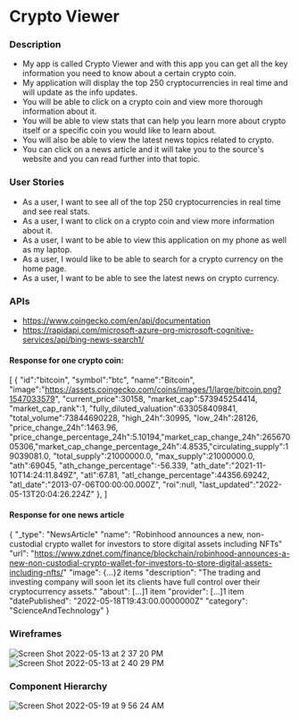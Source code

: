 # Crypto Viewer

### Description
- My app is called Crypto Viewer and with this app you can get all the key information you need to know about a certain crypto coin.
- My application will display the top 250 cryptocurrencies in real time and will update as the info updates.
- You will be able to click on a crypto coin and view more thorough information about it.
- You will be able to view stats that can help you learn more about crypto itself or a specific coin you would like to learn about.
- You will also be able to view the latest news topics related to crypto.
- You can click on a news article and it will take you to the source's website and you can read further into that topic.

### User Stories
- As a user, I want to see all of the top 250 cryptocurrencies in real time and see real stats.
- As a user, I want to click on a crypto coin and view more information about it.
- As a user, I want to be able to view this application on my phone as well as my laptop.
- As a user, I would like to be able to search for a crypto currency on the home page.
- As a user, I want to be able to see the latest news on crypto currency.

### APIs
- https://www.coingecko.com/en/api/documentation
- https://rapidapi.com/microsoft-azure-org-microsoft-cognitive-services/api/bing-news-search1/

#### Response for one crypto coin: 
[
    {
        "id":"bitcoin",
        "symbol":"btc",
        "name":"Bitcoin",
        "image":"https://assets.coingecko.com/coins/images/1/large/bitcoin.png?1547033579",
        "current_price":30158,
        "market_cap":573945254414,
        "market_cap_rank":1,
        "fully_diluted_valuation":633058409841,
        "total_volume":73844690228,
        "high_24h":30995,
        "low_24h":28126,
        "price_change_24h":1463.96,
        "price_change_percentage_24h":5.10194,"market_cap_change_24h":26567005306,"market_cap_change_percentage_24h":4.8535,"circulating_supply":19039081.0,
        "total_supply":21000000.0,
        "max_supply":21000000.0,
        "ath":69045,
        "ath_change_percentage":-56.339,
        "ath_date":"2021-11-10T14:24:11.849Z",
        "atl":67.81,
        "atl_change_percentage":44356.69242,
        "atl_date":"2013-07-06T00:00:00.000Z",
        "roi":null,
        "last_updated":"2022-05-13T20:04:26.224Z"
    },
]

#### Response for one news article
{
    "_type": "NewsArticle"
    "name": "Robinhood announces a new, non-custodial crypto wallet for investors to store digital assets including NFTs"
    "url": "https://www.zdnet.com/finance/blockchain/robinhood-announces-a-new-non-custodial-crypto-wallet-for-investors-to-store-digital-assets-including-nfts/"
    "image": {...}2 items
    "description": "The trading and investing company will soon let its clients have full control over their cryptocurrency assets."
    "about": [...]1 item
    "provider": [...]1 item
    "datePublished": "2022-05-18T19:43:00.0000000Z"
    "category": "ScienceAndTechnology"
}

### Wireframes
![Screen Shot 2022-05-13 at 2 37 20 PM](https://user-images.githubusercontent.com/91819733/168378465-ea25f418-a6f7-4c41-af7c-9108d1bd7f89.png)
![Screen Shot 2022-05-13 at 2 40 29 PM](https://user-images.githubusercontent.com/91819733/168378500-c56b33c7-1a77-4fd1-9e2b-ebfc4aa3edbe.png)

### Component Hierarchy
![Screen Shot 2022-05-19 at 9 56 24 AM](https://user-images.githubusercontent.com/91819733/169327315-b270ec4b-c2dc-4eed-aaf1-73886f2cc857.png)
